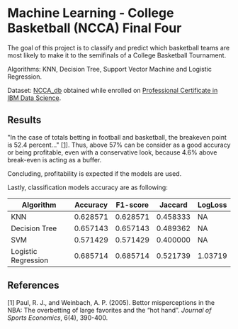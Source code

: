# Machine Learning - College Basketball (NCCA) Final Four 
The goal of this project is to classify and predict which basketball teams are most likely to make it to the semifinals of a College Basketball Tournament.

Algorithms: KNN, Decision Tree, Support Vector Machine and Logistic Regression.

Dataset: [NCCA_db](https://s3-api.us-geo.objectstorage.softlayer.net/cf-courses-data/CognitiveClass/ML0120ENv3/Dataset/ML0101EN_EDX_skill_up/cbb.csv) obtained while enrolled on [Professional Certificate in IBM Data Science](https://www.edx.org/professional-certificate/ibm-data-science?index=product&queryID=f71f23095d28d770b5032557f7806f50&position=1).

## Results

"In the case of totals betting in football and basketball, the breakeven point is 52.4 percent..." [[1]](#1). Thus, above 57% can be consider as a good accuracy or being profitable, even with a conservative look, because 4.6% above break-even is acting as a buffer.

Concluding, profitability is expected if the models are used.

Lastly, classification models accuracy are as following:

| Algorithm           | Accuracy | F1-score | Jaccard  | LogLoss |
| ------------------  | -------- | -------- | -------- | ------- |
| KNN                 | 0.628571 | 0.628571 | 0.458333 | NA      |
| Decision Tree       | 0.657143 | 0.657143 | 0.489362 | NA      |
| SVM                 | 0.571429 | 0.571429 | 0.400000 | NA      |
| Logistic Regression | 0.685714 | 0.685714 | 0.521739 | 1.03719 |

## References
<a id="1">[1]</a> 
Paul, R. J., and Weinbach, A. P. (2005). 
Bettor misperceptions in the NBA: The overbetting of large favorites and the “hot hand”. 
*Journal of Sports Economics*, 6(4), 390-400. 
